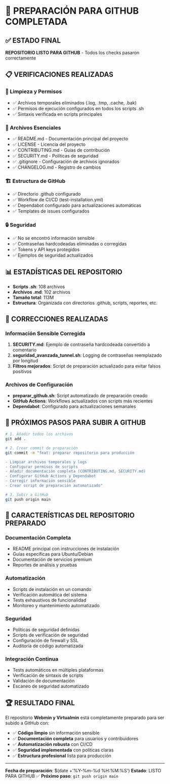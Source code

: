 # 🚀 PREPARACIÓN PARA GITHUB COMPLETADA

## ✅ ESTADO FINAL

**REPOSITORIO LISTO PARA GITHUB** - Todos los checks pasaron correctamente

## 📋 VERIFICACIONES REALIZADAS

### 🔧 Limpieza y Permisos
- ✅ Archivos temporales eliminados (.log, .tmp, .cache, .bak)
- ✅ Permisos de ejecución configurados en todos los scripts .sh
- ✅ Sintaxis verificada en scripts principales

### 📄 Archivos Esenciales
- ✅ README.md - Documentación principal del proyecto
- ✅ LICENSE - Licencia del proyecto
- ✅ CONTRIBUTING.md - Guías de contribución
- ✅ SECURITY.md - Políticas de seguridad
- ✅ .gitignore - Configuración de archivos ignorados
- ✅ CHANGELOG.md - Registro de cambios

### 🏗️ Estructura de GitHub
- ✅ Directorio .github configurado
- ✅ Workflow de CI/CD (test-installation.yml)
- ✅ Dependabot configurado para actualizaciones automáticas
- ✅ Templates de issues configurados

### 🔒 Seguridad
- ✅ No se encontró información sensible
- ✅ Contraseñas hardcodeadas eliminadas o corregidas
- ✅ Tokens y API keys protegidos
- ✅ Ejemplos de seguridad actualizados

## 📊 ESTADÍSTICAS DEL REPOSITORIO

- **Scripts .sh**: 108 archivos
- **Archivos .md**: 102 archivos
- **Tamaño total**: 113M
- **Estructura**: Organizada con directorios .github, scripts, reportes, etc.

## 🔧 CORRECCIONES REALIZADAS

### Información Sensible Corregida
1. **SECURITY.md**: Ejemplo de contraseña hardcodeada convertido a comentario
2. **seguridad_avanzada_tunnel.sh**: Logging de contraseñas reemplazado por longitud
3. **Filtros mejorados**: Script de preparación actualizado para evitar falsos positivos

### Archivos de Configuración
- **preparar_github.sh**: Script automatizado de preparación creado
- **GitHub Actions**: Workflows actualizados con scripts más recientes
- **Dependabot**: Configurado para actualizaciones semanales

## 📝 PRÓXIMOS PASOS PARA SUBIR A GITHUB

```bash
# 1. Añadir todos los archivos
git add .

# 2. Crear commit de preparación
git commit -m "feat: preparar repositorio para producción

- Limpiar archivos temporales y logs
- Configurar permisos de scripts
- Añadir documentación completa (CONTRIBUTING.md, SECURITY.md)
- Configurar GitHub Actions y Dependabot
- Corregir información sensible
- Crear script de preparación automatizado"

# 3. Subir a GitHub
git push origin main
```

## 🎯 CARACTERÍSTICAS DEL REPOSITORIO PREPARADO

### Documentación Completa
- README principal con instrucciones de instalación
- Guías específicas para Ubuntu/Debian
- Documentación de servicios premium
- Reportes de análisis y pruebas

### Automatización
- Scripts de instalación en un comando
- Verificación automática del sistema
- Tests exhaustivos de funcionalidad
- Monitoreo y mantenimiento automatizado

### Seguridad
- Políticas de seguridad definidas
- Scripts de verificación de seguridad
- Configuración de firewall y SSL
- Auditoría de código automatizada

### Integración Continua
- Tests automáticos en múltiples plataformas
- Verificación de sintaxis de scripts
- Validación de documentación
- Escaneo de seguridad automatizado

## 🏆 RESULTADO FINAL

El repositorio **Webmin y Virtualmin** está completamente preparado para ser subido a GitHub con:

- ✅ **Código limpio** sin información sensible
- ✅ **Documentación completa** para usuarios y contribuidores
- ✅ **Automatización robusta** con CI/CD
- ✅ **Seguridad implementada** con políticas claras
- ✅ **Estructura profesional** lista para producción

---

**Fecha de preparación**: $(date +'%Y-%m-%d %H:%M:%S')
**Estado**: LISTO PARA GITHUB ✅
**Próximo paso**: `git push origin main`